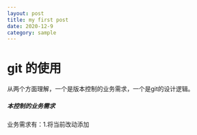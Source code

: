 ```yaml
---
layout: post
title: my first post
date: 2020-12-9 
category: sample
---
```

# git 的使用
从两个方面理解，一个是版本控制的业务需求，一个是git的设计逻辑。
##### 本控制的业务需求
业务需求有：1.将当前改动添加